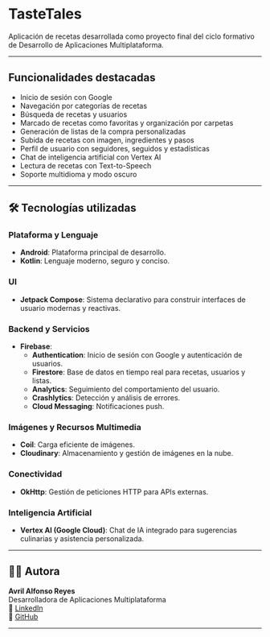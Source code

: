 # TasteTales

Aplicación de recetas desarrollada como proyecto final del ciclo formativo de Desarrollo de Aplicaciones Multiplataforma.

---

## Funcionalidades destacadas

- Inicio de sesión con Google
- Navegación por categorías de recetas
- Búsqueda de recetas y usuarios
- Marcado de recetas como favoritas y organización por carpetas
- Generación de listas de la compra personalizadas
- Subida de recetas con imagen, ingredientes y pasos
- Perfil de usuario con seguidores, seguidos y estadísticas
- Chat de inteligencia artificial con Vertex AI
- Lectura de recetas con Text-to-Speech
- Soporte multidioma y modo oscuro

---

## 🛠 Tecnologías utilizadas

### Plataforma y Lenguaje
- **Android**: Plataforma principal de desarrollo.
- **Kotlin**: Lenguaje moderno, seguro y conciso.

### UI
- **Jetpack Compose**: Sistema declarativo para construir interfaces de usuario modernas y reactivas.

### Backend y Servicios
- **Firebase**:
  - **Authentication**: Inicio de sesión con Google y autenticación de usuarios.
  - **Firestore**: Base de datos en tiempo real para recetas, usuarios y listas.
  - **Analytics**: Seguimiento del comportamiento del usuario.
  - **Crashlytics**: Detección y análisis de errores.
  - **Cloud Messaging**: Notificaciones push.

### Imágenes y Recursos Multimedia
- **Coil**: Carga eficiente de imágenes.
- **Cloudinary**: Almacenamiento y gestión de imágenes en la nube.

### Conectividad
- **OkHttp**: Gestión de peticiones HTTP para APIs externas.

### Inteligencia Artificial
- **Vertex AI (Google Cloud)**: Chat de IA integrado para sugerencias culinarias y asistencia personalizada.

---

## 👩‍💻 Autora

**Avril Alfonso Reyes**  
Desarrolladora de Aplicaciones Multiplataforma  
💼 [LinkedIn](https://www.linkedin.com/in/avrilalfonso/)  
🐙 [GitHub](https://github.com/avrilxlfonso)

---
